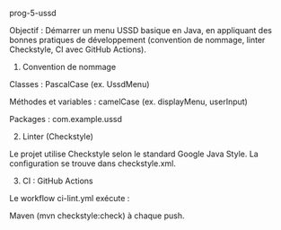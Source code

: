 prog-5-ussd

Objectif : Démarrer un menu USSD basique en Java, en appliquant des bonnes pratiques de développement (convention de nommage, linter Checkstyle, CI avec GitHub Actions).

1. Convention de nommage

Classes : PascalCase (ex. UssdMenu)

Méthodes et variables : camelCase (ex. displayMenu, userInput)

Packages : com.example.ussd


2. Linter (Checkstyle)

Le projet utilise Checkstyle selon le standard Google Java Style. La configuration se trouve dans checkstyle.xml.

3. CI : GitHub Actions

Le workflow ci-lint.yml exécute :

Maven (mvn checkstyle:check) à chaque push.